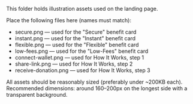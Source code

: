This folder holds illustration assets used on the landing page.

Place the following files here (names must match):

- secure.png — used for the "Secure" benefit card
- instant.png — used for the "Instant" benefit card
- flexible.png — used for the "Flexible" benefit card
- low-fees.png — used for the "Low-Fees" benefit card
- connect-wallet.png — used for How It Works, step 1
- share-link.png — used for How It Works, step 2
- receive-donation.png — used for How It Works, step 3

All assets should be reasonably sized (preferably under ~200KB each). Recommended dimensions: around 160–200px on the longest side with a transparent background.


